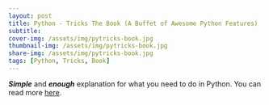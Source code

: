 ```yaml
---
layout: post
title: Python - Tricks The Book (A Buffet of Awesome Python Features)
subtitle: 
cover-img: /assets/img/pytricks-book.jpg
thumbnail-img: /assets/img/pytricks-book.jpg
share-img: /assets/img/pytricks-book.jpg
tags: [Python, Tricks, Book]
---
```


**_Simple_** and **_enough_** explanation for what you need to do in Python. 
You can read more [here](https://realpython.com/products/python-tricks-book/).

